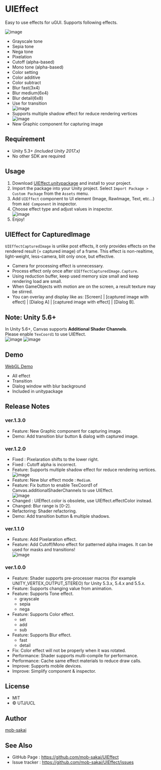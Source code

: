 UIEffect
===

Easy to use effects for uGUI. Supports following effects.

![image](https://user-images.githubusercontent.com/12690315/34595716-695a3bee-f21d-11e7-9a34-7a089ab7f6ea.gif)

* Grayscale tone
* Sepia tone
* Nega tone
* Pixelation
* Cutoff (alpha-based)
* Mono tone (alpha-based)
* Color setting
* Color additive
* Color subtract
* Blur fast(3x4)
* Blur medium(6x4)
* Blur detail(6x8)
* Use for transition  
![image](https://user-images.githubusercontent.com/12690315/34595717-6b00e8c6-f21d-11e7-98b6-798cf03f2ed5.gif)
* Supports multiple shadow effect for reduce rendering vertices  
![image](https://user-images.githubusercontent.com/12690315/34552373-600fdab2-f164-11e7-8565-21c15af92a93.png)
* New Graphic component for capturing image


## Requirement

* Unity 5.3+ *(included Unity 2017.x)*
* No other SDK are required




## Usage

1. Download [UIEffect.unitypackage](https://github.com/mob-sakai/UIEffect/raw/master/UIEffect.unitypackage) and install to your project.
1. Import the package into your Unity project. Select `Import Package > Custom Package` from the `Assets` menu.
1. Add `UIEffect` component to UI element (Image, RawImage, Text, etc...) from `Add Component` in inspector.
1. Choose effect type and adjust values in inspector.  
![image](https://user-images.githubusercontent.com/12690315/34595809-3838dc54-f21e-11e7-858b-72821dca8b44.png)
1. Enjoy!




## UIEffect for CapturedImage

`UIEffectCapturedImage` is unlike post effects, it only provides effects on the rendered result (= captured image) of a frame.
This effect is non-realtime, light-weight, less-camera, blit only once, but effective.

* Camera for processing effect is unnecessary.
* Process effect only once after `UIEffectCapturedImage.Capture`.
* Using reduction buffer, keep used memory size small and keep rendering load are small.
* When GameObjects with motion are on the screen, a result texture may be stirred.
* You can overlay and display like as: [Screen] | [captured image with effect] | [Dialog A] | [captured image with effect] | [Dialog B].




## Note: Unity 5.6+

In Unity 5.6+, Canvas supports **Additional Shader Channels**.  
Please enable `TexCoord1` to use UIEffect.  
![image](https://user-images.githubusercontent.com/12690315/28405830-f4f261e8-6d68-11e7-9faf-7e5442062f59.png)
![image](https://user-images.githubusercontent.com/12690315/34560894-191b6cda-f18b-11e7-9de2-9a9d13f72ccd.png)




## Demo

[WebGL Demo](https://developer.cloud.unity3d.com/share/b1gWWu9YWX/webgl/)

* All effect
* Transition
* Dialog window with blur background
* Included in unitypackage




## Release Notes

### ver.1.3.0

* Feature: New Graphic component for capturing image.
* Demo: Add transition blur button & dialog with captured image.

### ver.1.2.0

* Fixed : Pixelaration shifts to the lower right.
* Fixed : Cutoff alpha is incorrect.
* Feature: Supports multiple shadow effect for reduce rendering vertices.  
![image](https://user-images.githubusercontent.com/12690315/34552373-600fdab2-f164-11e7-8565-21c15af92a93.png)
* Feature: New blur effect mode : `Medium`.
* Feature: Fix button to enable TexCoord1 of Canvas.additionalShaderChannels to use UIEffect.  
![image](https://user-images.githubusercontent.com/12690315/34560894-191b6cda-f18b-11e7-9de2-9a9d13f72ccd.png)
* Changed : UIEffect.color is obsolete, use UIEffect.effectColor instead.
* Changed: Blur range is [0-2].
* Refactoring: Shader refactoring.
* Demo: Add transition button & multiple shadows.


### ver.1.1.0

* Feature: Add Pixelaration effect.
* Feature: Add Cutoff/Mono effect for patterned alpha images. It can be used for masks and transitions!  
![image](https://user-images.githubusercontent.com/12690315/34595717-6b00e8c6-f21d-11e7-98b6-798cf03f2ed5.gif)


### ver.1.0.0

* Feature: Shader supports pre-processer macros (for example UNITY_VERTEX_OUTPUT_STEREO) for Unity 5.3.x, 5.4.x and 5.5.x.
* Feature: Supports changing value from animation.
* Feature: Supports Tone effect.
    * grayscale
    * sepia
    * nega
* Feature: Supports Color effect.
    * set
    * add
    * sub
* Feature: Supports Blur effect.
    * fast
    * detail
* Fix: Color effect will not be properly when it was rotated.
* Performance: Shader supports multi-compile for performance.
* Performance: Cache same effect materials to reduce draw calls.
* Improve: Supports mobile devices.
* Improve: Simplify component & inspector.




## License

* MIT
* © UTJ/UCL




## Author

[mob-sakai](https://github.com/mob-sakai)




## See Also

* GitHub Page : https://github.com/mob-sakai/UIEffect
* Issue tracker : https://github.com/mob-sakai/UIEffect/issues
